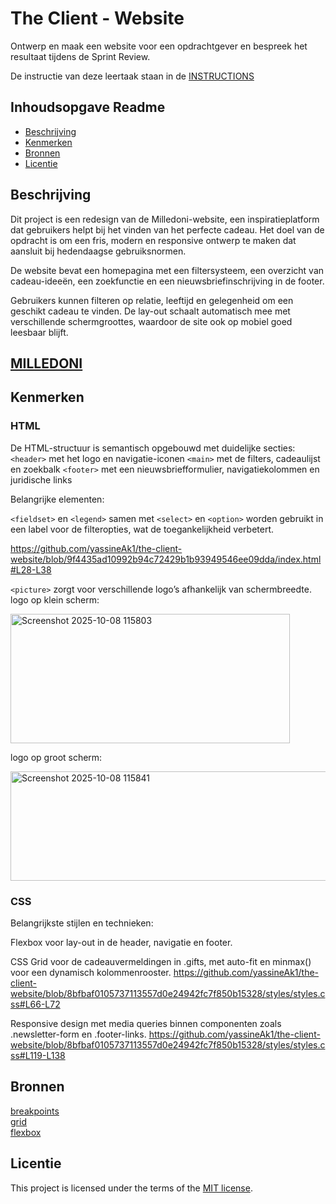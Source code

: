 # The Client - Website

Ontwerp en maak een website voor een opdrachtgever en bespreek het resultaat tijdens de Sprint Review.

De instructie van deze leertaak staan in de [INSTRUCTIONS](https://github.com/fdnd-task/the-client-website/blob/main/docs/INSTRUCTIONS.md)



## Inhoudsopgave Readme


  * [Beschrijving](#beschrijving)
  * [Kenmerken](#kenmerken)
  * [Bronnen](#bronnen)
  * [Licentie](#licentie)



## Beschrijving
<!-- In de Beschrijving staat hoe je project er uit ziet, hoe het werkt en wat je er mee kan. -->
<!-- Voeg een mooie poster visual toe 📸 -->
<!-- Voeg een link toe naar Github Pages 🌐-->
Dit project is een redesign van de Milledoni-website, een inspiratieplatform dat gebruikers helpt bij het vinden van het perfecte cadeau. Het doel van de opdracht is om een fris, modern en responsive ontwerp te maken dat aansluit bij hedendaagse gebruiksnormen.

De website bevat een homepagina met een filtersysteem, een overzicht van cadeau-ideeën, een zoekfunctie en een nieuwsbriefinschrijving in de footer. 

Gebruikers kunnen filteren op relatie, leeftijd en gelegenheid om een geschikt cadeau te vinden. De lay-out schaalt automatisch mee met verschillende schermgroottes, waardoor de site ook op mobiel goed leesbaar blijft.

## [MILLEDONI](https://yassineak1.github.io/the-client-website/)

  
## Kenmerken
<!-- Bij Kenmerken staat welke technieken zijn gebruikt en hoe. Wat is de HTML structuur? Wat zijn de belangrijkste dingen in CSS? Wat is er met Javascript gedaan en hoe? Misschien heb je een framwork of library gebruikt? -->
### HTML    

De HTML-structuur is semantisch opgebouwd met duidelijke secties:
`<header>` met het logo en navigatie-iconen
`<main>` met de filters, cadeaulijst en zoekbalk
`<footer>` met een nieuwsbriefformulier, navigatiekolommen en juridische links

  Belangrijke elementen:

`<fieldset>` en `<legend>` samen met `<select>`  en `<option>` worden gebruikt in een label voor de filteropties, wat de toegankelijkheid verbetert.  

https://github.com/yassineAk1/the-client-website/blob/9f4435ad10992b94c72429b1b93949546ee09dda/index.html#L28-L38

`<picture>` zorgt voor verschillende logo’s afhankelijk van schermbreedte.  
logo op klein scherm: 

<img width="447" height="207" alt="Screenshot 2025-10-08 115803" src="https://github.com/user-attachments/assets/7f9bd1d4-a527-4fa0-959b-f7e628785190" />

logo op groot scherm:
 
<img width="672" height="175" alt="Screenshot 2025-10-08 115841" src="https://github.com/user-attachments/assets/4e33ee4d-6898-4efb-b2d6-626a05df5ac9" />    

### CSS

Belangrijkste stijlen en technieken:

Flexbox voor lay-out in de header, navigatie en footer.

CSS Grid voor de cadeauvermeldingen in .gifts, met auto-fit en minmax() voor een dynamisch kolommenrooster.
https://github.com/yassineAk1/the-client-website/blob/8bfbaf0105737113557d0e24942fc7f850b15328/styles/styles.css#L66-L72

Responsive design met media queries binnen componenten zoals .newsletter-form en .footer-links.
https://github.com/yassineAk1/the-client-website/blob/8bfbaf0105737113557d0e24942fc7f850b15328/styles/styles.css#L119-L138

## Bronnen

[breakpoints](https://github.com/fdnd-task/the-client-website/blob/main/docs/breakpoints-en-media-queries.md)  
[grid](https://github.com/fdnd-task/css-challenges/blob/main/docs/challenge_grid.md)  
[flexbox](https://github.com/fdnd-task/css-challenges/blob/main/docs/challenge_flexbox.md)    
## Licentie

This project is licensed under the terms of the [MIT license](./LICENSE).
